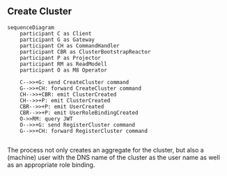 ## Create Cluster



```mermaid
sequenceDiagram
    participant C as Client
    participant G as Gateway
    participant CH as CommandHandler
	participant CBR as ClusterBootstrapReactor
	participant P as Projector
	participant RM as ReadModell
	participant O as M8 Operator

    C-->>+G: send CreateCluster command
	G-->>+CH: forward CreateCluster command
	CH-->>+CBR: emit ClusterCreated
	CH-->>+P: emit ClusterCreated
	CBR-->>+P: emit UserCreated
	CBR-->>+P: emit UserRoleBindingCreated
	O->>RM: query JWT
	O-->>+G: send RegisterCluster command
	G-->>+CH: forward RegisterCluster command
	
```

The process not only creates an aggregate for the cluster, but also a (machine) user with the DNS name of the cluster as the user name as well as an appropriate role binding.

